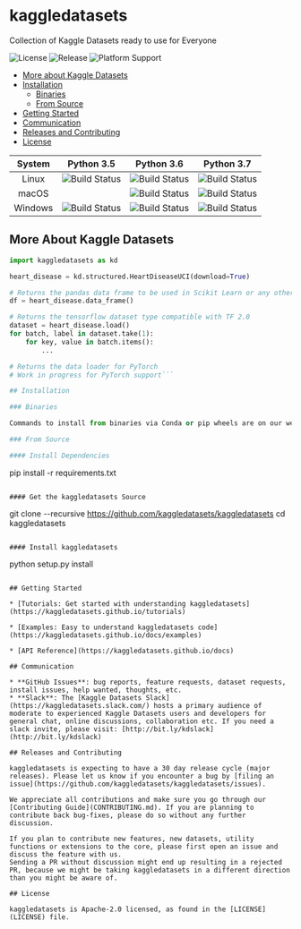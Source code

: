 # kaggledatasets

Collection of Kaggle Datasets ready to use for Everyone

![License](https://img.shields.io/github/license/kaggledatasets/kaggledatasets) 
![Release](https://img.shields.io/github/v/release/kaggledatasets/kaggledatasets)
![Platform Support](https://img.shields.io/pypi/pyversions/kaggledatasets)

- [More about Kaggle Datasets](#more-about-kaggle-datasets)
- [Installation](#installation)
  - [Binaries](#binaries)
  - [From Source](#from-source)
- [Getting Started](#getting-started)
- [Communication](#communication)
- [Releases and Contributing](#releases-and-contributing)
- [License](#license)

|  System |                                Python 3.5                               |                                Python 3.6                               |                                Python 3.7                               |
|:-------:|:-----------------------------------------------------------------------:|:-----------------------------------------------------------------------:|:-----------------------------------------------------------------------:|
|  Linux  | ![Build Status](https://kaggledatasets.herokuapp.com/ci/travis/build/1) | ![Build Status](https://kaggledatasets.herokuapp.com/ci/travis/build/2) | ![Build Status](https://kaggledatasets.herokuapp.com/ci/travis/build/3) |
|  macOS  |                                                                         | ![Build Status](https://kaggledatasets.herokuapp.com/ci/travis/build/4) | ![Build Status](https://kaggledatasets.herokuapp.com/ci/travis/build/5) |
| Windows | ![Build Status](https://kaggledatasets.herokuapp.com/ci/travis/build/6) | ![Build Status](https://kaggledatasets.herokuapp.com/ci/travis/build/7) | ![Build Status](https://kaggledatasets.herokuapp.com/ci/travis/build/8) |

## More About Kaggle Datasets

```python
import kaggledatasets as kd

heart_disease = kd.structured.HeartDiseaseUCI(download=True)

# Returns the pandas data frame to be used in Scikit Learn or any other framework
df = heart_disease.data_frame()

# Returns the tensorflow dataset type compatible with TF 2.0
dataset = heart_disease.load()
for batch, label in dataset.take(1):
	for key, value in batch.items():
        ...

# Returns the data loader for PyTorch
# Work in progress for PyTorch support```

## Installation

### Binaries

Commands to install from binaries via Conda or pip wheels are on our website: [https://kaggledatasets.github.io](https://kaggledatasets.github.io)

### From Source

#### Install Dependencies

```
pip install -r requirements.txt
```

#### Get the kaggledatasets Source

```
git clone --recursive https://github.com/kaggledatasets/kaggledatasets
cd kaggledatasets
```

#### Install kaggledatasets

```
python setup.py install
```

## Getting Started

* [Tutorials: Get started with understanding kaggledatasets](https://kaggledatasets.github.io/tutorials)

* [Examples: Easy to understand kaggledatasets code](https://kaggledatasets.github.io/docs/examples)

* [API Reference](https://kaggledatasets.github.io/docs)

## Communication

* **GitHub Issues**: bug reports, feature requests, dataset requests, install issues, help wanted, thoughts, etc.
* **Slack**: The [Kaggle Datasets Slack](https://kaggledatasets.slack.com/) hosts a primary audience of moderate to experienced Kaggle Datasets users and developers for general chat, online discussions, collaboration etc. If you need a slack invite, please visit: [http://bit.ly/kdslack](http://bit.ly/kdslack)

## Releases and Contributing

kaggledatasets is expecting to have a 30 day release cycle (major releases). Please let us know if you encounter a bug by [filing an issue](https://github.com/kaggledatasets/kaggledatasets/issues).  

We appreciate all contributions and make sure you go through our [Contributing Guide](CONTRIBUTING.md). If you are planning to contribute back bug-fixes, please do so without any further discussion.  

If you plan to contribute new features, new datasets, utility functions or extensions to the core, please first open an issue and discuss the feature with us.
Sending a PR without discussion might end up resulting in a rejected PR, because we might be taking kaggledatasets in a different direction than you might be aware of.

## License

kaggledatasets is Apache-2.0 licensed, as found in the [LICENSE](LICENSE) file.
